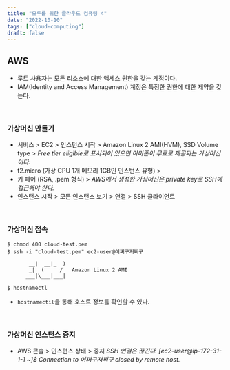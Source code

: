 ```yaml
---
title: "모두를 위한 클라우드 컴퓨팅 4"
date: "2022-10-10"
tags: ["cloud-computing"]
draft: false
---
```


## AWS

- 루트 사용자는 모든 리소스에 대한 액세스 권한을 갖는 계정이다.
- IAM(Identity and Access Management) 계정은 특정한 권한에 대한 제약을 갖는다.

<br />

### 가상머신 만들기

- 서비스 > EC2 > 인스턴스 시작 > Amazon Linux 2 AMI(HVM), SSD Volume type >
  _Free tier eligible로 표시되어 있으면 아마존이 무료로 제공되는 가상머신이다._
- t2.micro (가상 CPU 1개 메모리 1GB인 인스턴스 유형) >
- 키 페어 (RSA, .pem 형식) >
  _AWS에서 생성한 가상머신은 private key로 SSH에 접근해야 한다._
- 인스턴스 시작 > 모든 인스턴스 보기 > 연결 > SSH 클라이언트

<br />

### 가상머신 접속

```
$ chmod 400 cloud-test.pem
$ ssh -i "cloud-test.pem" ec2-user@어쩌구저쩌구

       __|  __|_  )
       _|  (     /   Amazon Linux 2 AMI
      ___|\___|___|

$ hostnamectl
```

- `hostnamectil`을 통해 호스트 정보를 확인할 수 있다.

<br />

### 가상머신 인스턴스 중지

- AWS 콘솔 > 인스턴스 상태 > 중지
  _SSH 연결은 끊긴다._
  _[ec2-user@ip-172-31-1-1 ~]$ Connection to 어쩌구저쩌구 closed by remote host._
